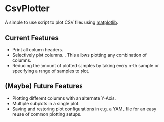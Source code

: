 # CsvPlotter

A simple to use script to plot CSV files using [matplotlib](https://matplotlib.org/).


## Current Features

- Print all column headers.
- Selectively plot columns. . This allows plotting any combination of columns.
- Reducing the amount of plotted samples by taking every n-th sample or specifying a range of samples to plot.


## (Maybe) Future Features

- Plotting different columns with an alternate Y-Axis.
- Multiple subplots in a single plot.
- Saving and restoring plot configurations in e.g. a YAML file for an easy reuse of common plotting setups.

